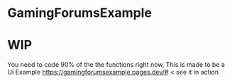 # GamingForumsExample
# WIP
You need to code 90% of the the functions right now, This is made to be a UI Example
https://gamingforumsexample.pages.dev/# < see it in action
